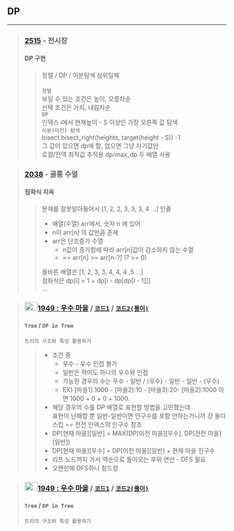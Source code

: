 ## DP

* * *

> ### [2515](https://www.acmicpc.net/problem/2515) - 전시장
>#### DP 구현
>> 정렬 / DP / 이분탐색 삼위일체<br /><br />
> `정렬`<br />
> 보일 수 있는 조건은 높이, 오름차순<br />
> 선택 조건은 가치, 내림차순<br />
> `DP`<br />
> 인덱스 i에서 현재높이 - S 이상인 가장 오른쪽 값 탐색<br />
> `이분(이진) 탐색`<br />
> bisect.bisect_right(heights, target(height - S)) -1<br />
> 그 값이 있으면 dp에 합, 없으면 그냥 자기값만<br />
> 로컬/전역 최적값 추적용 dp/max_dp 두 배열 사용

> ### [2038](https://www.acmicpc.net/problem/2038) - 골롱 수열
>#### 점화식 지옥
>> 문제를 잘못알아들어서 [1, 2, 2, 3, 3, 3, 4 ...] 인줄<br />
>> - 배열(수열) arr에서, 숫자 n 에 있어<br />
>> - n이 arr[n] 의 값만큼 존재<br />
>> - arr은 단조증가 수열
>>   - n값이 증가함에 따라 arr[n]값이 감소하지 않는 수열
>>   - == arr[n] >= arr[n-?] (? >= 0)<br />
>> 
>> 올바른 배열은 [1, 2, 3, 3, 4, 4, 4 ,5 ...]<br />
> 점화식은 dp[i] = 1 + dp[i - dp[dp[i - 1]]]<br />
> ...

> ### <a href = "https://www.acmicpc.net/problem/1949"> <img src="https://static.solved.ac/tier_small/14.svg" width="30" height="20">1949 : 우수 마을</a> / [`코드1`](https://github.com/nn98/Algorithm/blob/main/src/BaekJoon/DP/P1949.py) / [`코드2(풀이)`](https://github.com/nn98/Algorithm/blob/main/src/BaekJoon/DP/P1949_2.py)
> #### `Tree` / `DP in Tree`
> `트리의 구조와 특성 활용하기`
>> - 조건 중 
>>   - 우수 - 우수 인접 불가
>>   - 일반은 적어도 하나의 우수와 인접
>>   - 가능한 경우의 수는 우수 - 일반 / (우수) - 일반 - 일반 - (우수)
>>   - EX) [마을1]:1000 - [마을2]:10 - [마을3]:20- [마을2]:1000 이면 1000 + 0 + 0 + 1000.
>> - 해당 경우의 수를 DP 배열로 표현할 방법을 고민했는데 <br>표현이 난해할 뿐 일반-일반이면 인구수를 포함 안하는거니까 걍 둘다 스킵 == 전전 인덱스의 인구수 참조
>> - DP[현재 마을][일반] = MAX(DP[이전 마을][우수], DP[전전 마을][일반])
>> - DP[현재 마을][우수] = DP[이전 마을][일반] + 현재 마을 인구수
>> - 리프 노드까지 가서 역순으로 돌아오는 후위 연산 - DFS 필요
>> - 오랜만에 DFS하니 힘드렁
 
> ### <a href = "https://www.acmicpc.net/problem/2637"> <img src="https://static.solved.ac/tier_small/14.svg" width="30" height="20">1949 : 우수 마을</a> / [`코드1`](https://github.com/nn98/Algorithm/blob/main/src/BaekJoon/DP/P1949.py) / [`코드2(풀이)`](https://github.com/nn98/Algorithm/blob/main/src/BaekJoon/DP/P1949_2.py)
> #### `Tree` / `DP in Tree`
> `트리의 구조와 특성 활용하기`
